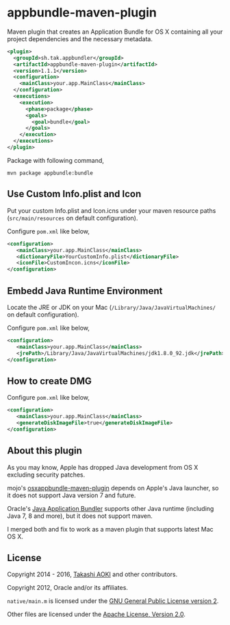 # appbundle-maven-plugin

Maven plugin that creates an Application Bundle for OS X containing all your project dependencies and the necessary metadata.

```xml
<plugin>
  <groupId>sh.tak.appbundler</groupId>
  <artifactId>appbundle-maven-plugin</artifactId>
  <version>1.1.1</version>
  <configuration>
    <mainClass>your.app.MainClass</mainClass>
  </configuration>
  <executions>
    <execution>
      <phase>package</phase>
      <goals>
        <goal>bundle</goal>
      </goals>
    </execution>
  </executions>
</plugin>
```

Package with following command,

```shell
mvn package appbundle:bundle
```

## Use Custom Info.plist and Icon

Put your custom Info.plist and Icon.icns under your maven resource paths (`src/main/resources` on default configuration).

Configure `pom.xml` like below,

```xml
<configuration>
   <mainClass>your.app.MainClass</mainClass>
   <dictionaryFile>YourCustomInfo.plist</dictionaryFile>
   <iconFile>CustomIncon.icns</iconFile>
</configuration>
```

## Embedd Java Runtime Environment

Locate the JRE or JDK on your Mac (`/Library/Java/JavaVirtualMachines/` on default configuration).

Configure `pom.xml` like below,

```xml
<configuration>
   <mainClass>your.app.MainClass</mainClass>
   <jrePath>/Library/Java/JavaVirtualMachines/jdk1.8.0_92.jdk</jrePath>
</configuration>
```

## How to create DMG

Configure `pom.xml` like below,

```xml
<configuration>
   <mainClass>your.app.MainClass</mainClass>
   <generateDiskImageFile>true</generateDiskImageFile>
</configuration>
```

## About this plugin

As you may know, Apple has dropped Java development from OS X excluding security patches.

mojo's [osxappbundle-maven-plugin](http://mojo.codehaus.org/osxappbundle-maven-plugin/) depends on Apple's Java launcher, so it does not support Java version 7 and future.

Oracle's [Java Application Bundler](https://java.net/projects/appbundler) supports other Java runtime (including Java 7, 8 and more), but it does not support maven.

I merged both and fix to work as a maven plugin that supports latest Mac OS X.

## License

Copyright 2014 - 2016, [Takashi AOKI][tak.sh] and other contributors.

Copyright 2012, Oracle and/or its affiliates.

`native/main.m` is licensed under the [GNU General Public License version 2][gnu-general-public-license-2.0].

Other files are licensed under the [Apache License, Version 2.0][apache-license-2.0].

[tak.sh]: https://tak.sh
[gnu-general-public-license-2.0]: http://www.gnu.org/licenses/gpl-2.0.html
[apache-license-2.0]: http://www.apache.org/licenses/LICENSE-2.0.html
